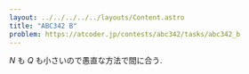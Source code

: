 ```yaml
---
layout: ../../../../../layouts/Content.astro
title: "ABC342 B"
problem: https://atcoder.jp/contests/abc342/tasks/abc342_b
---
```

$N$ も $Q$ も小さいので愚直な方法で間に合う.
